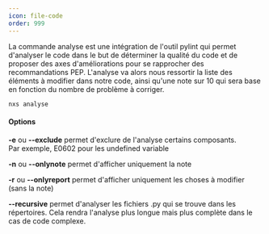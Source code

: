 ```yaml
---
icon: file-code
order: 999
---
```

La commande analyse est une intégration de l'outil pylint qui permet d'analyser le code dans le but de déterminer la qualité du code et de proposer des axes d'améliorations pour se rapprocher des recommandations PEP.
L'analyse va alors nous ressortir la liste des éléments à modifier dans notre code, ainsi qu'une note sur 10 qui sera base en fonction du nombre de problème à corriger.

```console
nxs analyse
```

#### Options

**-e** ou **--exclude** permet d'exclure de l'analyse certains composants.<br>
Par exemple, E0602 pour les undefined variable<br>

**-n** ou **--onlynote** permet d'afficher uniquement la note<br>

**-r** ou **--onlyreport** permet d'afficher uniquement les choses à modifier (sans la note)<br>

**--recursive** permet d'analyser les fichiers .py qui se trouve dans les répertoires.
Cela rendra l'analyse plus longue mais plus complète dans le cas de code complexe.<br>